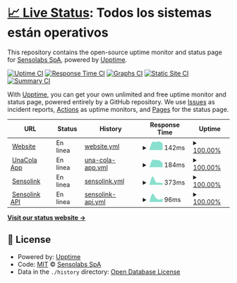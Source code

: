 # [📈 Live Status](https://status.sensolabs.cl): <!--live status--> **Todos los sistemas están operativos**

This repository contains the open-source uptime monitor and status page for [Sensolabs SpA](https://status.sensolabs.cl), powered by [Upptime](https://github.com/upptime/upptime).

[![Uptime CI](https://github.com/sensolabs/status/workflows/Uptime%20CI/badge.svg)](https://github.com/sensolabs/status/actions?query=workflow%3A%22Uptime+CI%22)
[![Response Time CI](https://github.com/sensolabs/status/workflows/Response%20Time%20CI/badge.svg)](https://github.com/sensolabs/status/actions?query=workflow%3A%22Response+Time+CI%22)
[![Graphs CI](https://github.com/sensolabs/status/workflows/Graphs%20CI/badge.svg)](https://github.com/sensolabs/status/actions?query=workflow%3A%22Graphs+CI%22)
[![Static Site CI](https://github.com/sensolabs/status/workflows/Static%20Site%20CI/badge.svg)](https://github.com/sensolabs/status/actions?query=workflow%3A%22Static+Site+CI%22)
[![Summary CI](https://github.com/sensolabs/status/workflows/Summary%20CI/badge.svg)](https://github.com/sensolabs/status/actions?query=workflow%3A%22Summary+CI%22)

With [Upptime](https://upptime.js.org), you can get your own unlimited and free uptime monitor and status page, powered entirely by a GitHub repository. We use [Issues](https://github.com/sensolabs/status/issues) as incident reports, [Actions](https://github.com/sensolabs/status/actions) as uptime monitors, and [Pages](https://status.sensolabs.cl) for the status page.

<!--start: status pages-->
<!-- This summary is generated by Upptime (https://github.com/upptime/upptime) -->
<!-- Do not edit this manually, your changes will be overwritten -->
<!-- prettier-ignore -->
| URL | Status | History | Response Time | Uptime |
| --- | ------ | ------- | ------------- | ------ |
| <img alt="" src="https://favicons.githubusercontent.com/sensolabs.cl" height="13"> [Website](https://sensolabs.cl) | En linea | [website.yml](https://github.com/sensolabs/status/commits/HEAD/history/website.yml) | <details><summary><img alt="Response time graph" src="./graphs/website/response-time-week.png" height="20"> 142ms</summary><br><a href="https://status.sensolabs.cl/history/website"><img alt="Response time 142" src="https://img.shields.io/endpoint?url=https%3A%2F%2Fraw.githubusercontent.com%2Fsensolabs%2Fstatus%2FHEAD%2Fapi%2Fwebsite%2Fresponse-time.json"></a><br><a href="https://status.sensolabs.cl/history/website"><img alt="24-hour response time 142" src="https://img.shields.io/endpoint?url=https%3A%2F%2Fraw.githubusercontent.com%2Fsensolabs%2Fstatus%2FHEAD%2Fapi%2Fwebsite%2Fresponse-time-day.json"></a><br><a href="https://status.sensolabs.cl/history/website"><img alt="7-day response time 142" src="https://img.shields.io/endpoint?url=https%3A%2F%2Fraw.githubusercontent.com%2Fsensolabs%2Fstatus%2FHEAD%2Fapi%2Fwebsite%2Fresponse-time-week.json"></a><br><a href="https://status.sensolabs.cl/history/website"><img alt="30-day response time 142" src="https://img.shields.io/endpoint?url=https%3A%2F%2Fraw.githubusercontent.com%2Fsensolabs%2Fstatus%2FHEAD%2Fapi%2Fwebsite%2Fresponse-time-month.json"></a><br><a href="https://status.sensolabs.cl/history/website"><img alt="1-year response time 142" src="https://img.shields.io/endpoint?url=https%3A%2F%2Fraw.githubusercontent.com%2Fsensolabs%2Fstatus%2FHEAD%2Fapi%2Fwebsite%2Fresponse-time-year.json"></a></details> | <details><summary><a href="https://status.sensolabs.cl/history/website">100.00%</a></summary><a href="https://status.sensolabs.cl/history/website"><img alt="All-time uptime 100.00%" src="https://img.shields.io/endpoint?url=https%3A%2F%2Fraw.githubusercontent.com%2Fsensolabs%2Fstatus%2FHEAD%2Fapi%2Fwebsite%2Fuptime.json"></a><br><a href="https://status.sensolabs.cl/history/website"><img alt="24-hour uptime 100.00%" src="https://img.shields.io/endpoint?url=https%3A%2F%2Fraw.githubusercontent.com%2Fsensolabs%2Fstatus%2FHEAD%2Fapi%2Fwebsite%2Fuptime-day.json"></a><br><a href="https://status.sensolabs.cl/history/website"><img alt="7-day uptime 100.00%" src="https://img.shields.io/endpoint?url=https%3A%2F%2Fraw.githubusercontent.com%2Fsensolabs%2Fstatus%2FHEAD%2Fapi%2Fwebsite%2Fuptime-week.json"></a><br><a href="https://status.sensolabs.cl/history/website"><img alt="30-day uptime 100.00%" src="https://img.shields.io/endpoint?url=https%3A%2F%2Fraw.githubusercontent.com%2Fsensolabs%2Fstatus%2FHEAD%2Fapi%2Fwebsite%2Fuptime-month.json"></a><br><a href="https://status.sensolabs.cl/history/website"><img alt="1-year uptime 100.00%" src="https://img.shields.io/endpoint?url=https%3A%2F%2Fraw.githubusercontent.com%2Fsensolabs%2Fstatus%2FHEAD%2Fapi%2Fwebsite%2Fuptime-year.json"></a></details>
| <img alt="" src="https://favicons.githubusercontent.com/1-cola.cl" height="13"> [UnaCola App](https://1-cola.cl) | En linea | [una-cola-app.yml](https://github.com/sensolabs/status/commits/HEAD/history/una-cola-app.yml) | <details><summary><img alt="Response time graph" src="./graphs/una-cola-app/response-time-week.png" height="20"> 184ms</summary><br><a href="https://status.sensolabs.cl/history/una-cola-app"><img alt="Response time 184" src="https://img.shields.io/endpoint?url=https%3A%2F%2Fraw.githubusercontent.com%2Fsensolabs%2Fstatus%2FHEAD%2Fapi%2Funa-cola-app%2Fresponse-time.json"></a><br><a href="https://status.sensolabs.cl/history/una-cola-app"><img alt="24-hour response time 184" src="https://img.shields.io/endpoint?url=https%3A%2F%2Fraw.githubusercontent.com%2Fsensolabs%2Fstatus%2FHEAD%2Fapi%2Funa-cola-app%2Fresponse-time-day.json"></a><br><a href="https://status.sensolabs.cl/history/una-cola-app"><img alt="7-day response time 184" src="https://img.shields.io/endpoint?url=https%3A%2F%2Fraw.githubusercontent.com%2Fsensolabs%2Fstatus%2FHEAD%2Fapi%2Funa-cola-app%2Fresponse-time-week.json"></a><br><a href="https://status.sensolabs.cl/history/una-cola-app"><img alt="30-day response time 184" src="https://img.shields.io/endpoint?url=https%3A%2F%2Fraw.githubusercontent.com%2Fsensolabs%2Fstatus%2FHEAD%2Fapi%2Funa-cola-app%2Fresponse-time-month.json"></a><br><a href="https://status.sensolabs.cl/history/una-cola-app"><img alt="1-year response time 184" src="https://img.shields.io/endpoint?url=https%3A%2F%2Fraw.githubusercontent.com%2Fsensolabs%2Fstatus%2FHEAD%2Fapi%2Funa-cola-app%2Fresponse-time-year.json"></a></details> | <details><summary><a href="https://status.sensolabs.cl/history/una-cola-app">100.00%</a></summary><a href="https://status.sensolabs.cl/history/una-cola-app"><img alt="All-time uptime 100.00%" src="https://img.shields.io/endpoint?url=https%3A%2F%2Fraw.githubusercontent.com%2Fsensolabs%2Fstatus%2FHEAD%2Fapi%2Funa-cola-app%2Fuptime.json"></a><br><a href="https://status.sensolabs.cl/history/una-cola-app"><img alt="24-hour uptime 100.00%" src="https://img.shields.io/endpoint?url=https%3A%2F%2Fraw.githubusercontent.com%2Fsensolabs%2Fstatus%2FHEAD%2Fapi%2Funa-cola-app%2Fuptime-day.json"></a><br><a href="https://status.sensolabs.cl/history/una-cola-app"><img alt="7-day uptime 100.00%" src="https://img.shields.io/endpoint?url=https%3A%2F%2Fraw.githubusercontent.com%2Fsensolabs%2Fstatus%2FHEAD%2Fapi%2Funa-cola-app%2Fuptime-week.json"></a><br><a href="https://status.sensolabs.cl/history/una-cola-app"><img alt="30-day uptime 100.00%" src="https://img.shields.io/endpoint?url=https%3A%2F%2Fraw.githubusercontent.com%2Fsensolabs%2Fstatus%2FHEAD%2Fapi%2Funa-cola-app%2Fuptime-month.json"></a><br><a href="https://status.sensolabs.cl/history/una-cola-app"><img alt="1-year uptime 100.00%" src="https://img.shields.io/endpoint?url=https%3A%2F%2Fraw.githubusercontent.com%2Fsensolabs%2Fstatus%2FHEAD%2Fapi%2Funa-cola-app%2Fuptime-year.json"></a></details>
| <img alt="" src="https://favicons.githubusercontent.com/sensol.ink" height="13"> [Sensolink](https://sensol.ink) | En linea | [sensolink.yml](https://github.com/sensolabs/status/commits/HEAD/history/sensolink.yml) | <details><summary><img alt="Response time graph" src="./graphs/sensolink/response-time-week.png" height="20"> 373ms</summary><br><a href="https://status.sensolabs.cl/history/sensolink"><img alt="Response time 373" src="https://img.shields.io/endpoint?url=https%3A%2F%2Fraw.githubusercontent.com%2Fsensolabs%2Fstatus%2FHEAD%2Fapi%2Fsensolink%2Fresponse-time.json"></a><br><a href="https://status.sensolabs.cl/history/sensolink"><img alt="24-hour response time 373" src="https://img.shields.io/endpoint?url=https%3A%2F%2Fraw.githubusercontent.com%2Fsensolabs%2Fstatus%2FHEAD%2Fapi%2Fsensolink%2Fresponse-time-day.json"></a><br><a href="https://status.sensolabs.cl/history/sensolink"><img alt="7-day response time 373" src="https://img.shields.io/endpoint?url=https%3A%2F%2Fraw.githubusercontent.com%2Fsensolabs%2Fstatus%2FHEAD%2Fapi%2Fsensolink%2Fresponse-time-week.json"></a><br><a href="https://status.sensolabs.cl/history/sensolink"><img alt="30-day response time 373" src="https://img.shields.io/endpoint?url=https%3A%2F%2Fraw.githubusercontent.com%2Fsensolabs%2Fstatus%2FHEAD%2Fapi%2Fsensolink%2Fresponse-time-month.json"></a><br><a href="https://status.sensolabs.cl/history/sensolink"><img alt="1-year response time 373" src="https://img.shields.io/endpoint?url=https%3A%2F%2Fraw.githubusercontent.com%2Fsensolabs%2Fstatus%2FHEAD%2Fapi%2Fsensolink%2Fresponse-time-year.json"></a></details> | <details><summary><a href="https://status.sensolabs.cl/history/sensolink">100.00%</a></summary><a href="https://status.sensolabs.cl/history/sensolink"><img alt="All-time uptime 100.00%" src="https://img.shields.io/endpoint?url=https%3A%2F%2Fraw.githubusercontent.com%2Fsensolabs%2Fstatus%2FHEAD%2Fapi%2Fsensolink%2Fuptime.json"></a><br><a href="https://status.sensolabs.cl/history/sensolink"><img alt="24-hour uptime 100.00%" src="https://img.shields.io/endpoint?url=https%3A%2F%2Fraw.githubusercontent.com%2Fsensolabs%2Fstatus%2FHEAD%2Fapi%2Fsensolink%2Fuptime-day.json"></a><br><a href="https://status.sensolabs.cl/history/sensolink"><img alt="7-day uptime 100.00%" src="https://img.shields.io/endpoint?url=https%3A%2F%2Fraw.githubusercontent.com%2Fsensolabs%2Fstatus%2FHEAD%2Fapi%2Fsensolink%2Fuptime-week.json"></a><br><a href="https://status.sensolabs.cl/history/sensolink"><img alt="30-day uptime 100.00%" src="https://img.shields.io/endpoint?url=https%3A%2F%2Fraw.githubusercontent.com%2Fsensolabs%2Fstatus%2FHEAD%2Fapi%2Fsensolink%2Fuptime-month.json"></a><br><a href="https://status.sensolabs.cl/history/sensolink"><img alt="1-year uptime 100.00%" src="https://img.shields.io/endpoint?url=https%3A%2F%2Fraw.githubusercontent.com%2Fsensolabs%2Fstatus%2FHEAD%2Fapi%2Fsensolink%2Fuptime-year.json"></a></details>
| <img alt="" src="https://favicons.githubusercontent.com/api.sensol.ink" height="13"> [Sensolink API](https://api.sensol.ink) | En linea | [sensolink-api.yml](https://github.com/sensolabs/status/commits/HEAD/history/sensolink-api.yml) | <details><summary><img alt="Response time graph" src="./graphs/sensolink-api/response-time-week.png" height="20"> 96ms</summary><br><a href="https://status.sensolabs.cl/history/sensolink-api"><img alt="Response time 96" src="https://img.shields.io/endpoint?url=https%3A%2F%2Fraw.githubusercontent.com%2Fsensolabs%2Fstatus%2FHEAD%2Fapi%2Fsensolink-api%2Fresponse-time.json"></a><br><a href="https://status.sensolabs.cl/history/sensolink-api"><img alt="24-hour response time 96" src="https://img.shields.io/endpoint?url=https%3A%2F%2Fraw.githubusercontent.com%2Fsensolabs%2Fstatus%2FHEAD%2Fapi%2Fsensolink-api%2Fresponse-time-day.json"></a><br><a href="https://status.sensolabs.cl/history/sensolink-api"><img alt="7-day response time 96" src="https://img.shields.io/endpoint?url=https%3A%2F%2Fraw.githubusercontent.com%2Fsensolabs%2Fstatus%2FHEAD%2Fapi%2Fsensolink-api%2Fresponse-time-week.json"></a><br><a href="https://status.sensolabs.cl/history/sensolink-api"><img alt="30-day response time 96" src="https://img.shields.io/endpoint?url=https%3A%2F%2Fraw.githubusercontent.com%2Fsensolabs%2Fstatus%2FHEAD%2Fapi%2Fsensolink-api%2Fresponse-time-month.json"></a><br><a href="https://status.sensolabs.cl/history/sensolink-api"><img alt="1-year response time 96" src="https://img.shields.io/endpoint?url=https%3A%2F%2Fraw.githubusercontent.com%2Fsensolabs%2Fstatus%2FHEAD%2Fapi%2Fsensolink-api%2Fresponse-time-year.json"></a></details> | <details><summary><a href="https://status.sensolabs.cl/history/sensolink-api">100.00%</a></summary><a href="https://status.sensolabs.cl/history/sensolink-api"><img alt="All-time uptime 100.00%" src="https://img.shields.io/endpoint?url=https%3A%2F%2Fraw.githubusercontent.com%2Fsensolabs%2Fstatus%2FHEAD%2Fapi%2Fsensolink-api%2Fuptime.json"></a><br><a href="https://status.sensolabs.cl/history/sensolink-api"><img alt="24-hour uptime 100.00%" src="https://img.shields.io/endpoint?url=https%3A%2F%2Fraw.githubusercontent.com%2Fsensolabs%2Fstatus%2FHEAD%2Fapi%2Fsensolink-api%2Fuptime-day.json"></a><br><a href="https://status.sensolabs.cl/history/sensolink-api"><img alt="7-day uptime 100.00%" src="https://img.shields.io/endpoint?url=https%3A%2F%2Fraw.githubusercontent.com%2Fsensolabs%2Fstatus%2FHEAD%2Fapi%2Fsensolink-api%2Fuptime-week.json"></a><br><a href="https://status.sensolabs.cl/history/sensolink-api"><img alt="30-day uptime 100.00%" src="https://img.shields.io/endpoint?url=https%3A%2F%2Fraw.githubusercontent.com%2Fsensolabs%2Fstatus%2FHEAD%2Fapi%2Fsensolink-api%2Fuptime-month.json"></a><br><a href="https://status.sensolabs.cl/history/sensolink-api"><img alt="1-year uptime 100.00%" src="https://img.shields.io/endpoint?url=https%3A%2F%2Fraw.githubusercontent.com%2Fsensolabs%2Fstatus%2FHEAD%2Fapi%2Fsensolink-api%2Fuptime-year.json"></a></details>

<!--end: status pages-->

[**Visit our status website →**](https://status.sensolabs.cl)

## 📄 License

- Powered by: [Upptime](https://github.com/upptime/upptime)
- Code: [MIT](./LICENSE) © [Sensolabs SpA](https://status.sensolabs.cl)
- Data in the `./history` directory: [Open Database License](https://opendatacommons.org/licenses/odbl/1-0/)
